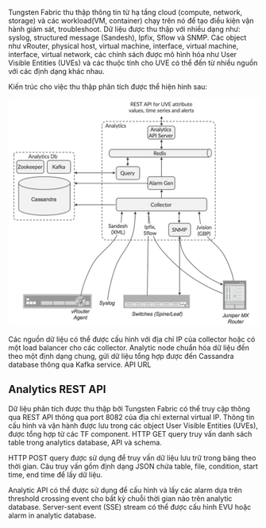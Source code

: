 Tungsten Fabric thu thập thông tin từ hạ tầng cloud (compute, network, storage) và các workload(VM, container) chạy trên nó để tạo điều kiện vận hành giám sát, troubleshoot. Dữ liệu được thu thập với nhiều dạng như: syslog, structured message (Sandesh), Ipfix, Sflow và SNMP. Các object như vRouter, physical host, virtual machine, interface, virtual machine, interface, virtual network, các chính sách được mô hình hóa như User Visible Entities (UVEs) và các thuộc tính cho UVE có thể đến từ nhiều nguồn với các định dạng khác nhau. 

Kiến trúc cho việc thu thập phân tích được thể hiện hình sau:

![Architecture for analytics collection](images/TFA_analytics.png)

Các nguồn dữ liệu có thể được cấu hình với địa chỉ IP của collector hoặc có một load balancer cho các collector. Analytic node chuẩn hóa dữ liệu đến theo một định dạng chung, gửi dữ liệu tổng hợp được đến Cassandra database thông qua Kafka service. API URL 

## Analytics REST API

Dữ liệu phân tích được thu thập bởi Tungsten Fabric có thể truy cập thông qua REST API thông qua port 8082 của địa chỉ external virtual IP. Thông tin cấu hình và vận hành được lưu trong các object User Visible Entities (UVEs), được tổng hợp từ các TF component. 
HTTP GET query truy vấn danh sách table trong analytics database, API và schema.

HTTP POST query được sử dụng để truy vấn dữ liệu lưu trữ trong bảng theo thời gian. Câu truy vấn gồm định dạng JSON chứa table, file, condition, start time, end time để lấy dữ liệu.

Analytic API có thể được sử dụng để cấu hình và lấy các alarm dựa trên threshold crossing event cho bất kỳ chuỗi thời gian nào trên analytic database. 
Server-sent event (SSE) stream có thể được cấu hình EVU hoặc alarm in analytic database. 
